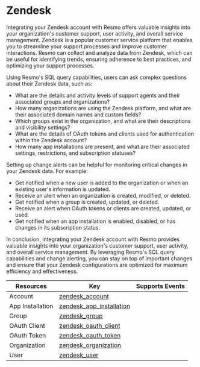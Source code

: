 Zendesk
=======
Integrating your Zendesk account with Resmo offers valuable insights into your organization's customer support, user activity, and overall service management. Zendesk is a popular customer service platform that enables you to streamline your support processes and improve customer interactions. Resmo can collect and analyze data from Zendesk, which can be useful for identifying trends, ensuring adherence to best practices, and optimizing your support processes.

Using Resmo's SQL query capabilities, users can ask complex questions about their Zendesk data, such as:

* What are the details and activity levels of support agents and their associated groups and organizations?
* How many organizations are using the Zendesk platform, and what are their associated domain names and custom fields?
* Which groups exist in the organization, and what are their descriptions and visibility settings?
* What are the details of OAuth tokens and clients used for authentication within the Zendesk account?
* How many app installations are present, and what are their associated settings, restrictions, and subscription statuses?

Setting up change alerts can be helpful for monitoring critical changes in your Zendesk data. For example:

* Get notified when a new user is added to the organization or when an existing user's information is updated.
* Receive an alert when an organization is created, modified, or deleted.
* Get notified when a group is created, updated, or deleted.
* Receive an alert when OAuth tokens or clients are created, updated, or used.
* Get notified when an app installation is enabled, disabled, or has changes in its subscription status.

In conclusion, integrating your Zendesk account with Resmo provides valuable insights into your organization's customer support, user activity, and overall service management. By leveraging Resmo's SQL query capabilities and change alerting, you can stay on top of important changes and ensure that your Zendesk configurations are optimized for maximum efficiency and effectiveness.

| **Resources**    | **Key**                                                     | **Supports Events** |
| ---------------- | ----------------------------------------------------------- | ------------------- |
| Account          | [zendesk\_account](zendesk\_account.md)                     |                     |
| App Installation | [zendesk\_app\_installation](zendesk\_app\_installation.md) |                     |
| Group            | [zendesk\_group](zendesk\_group.md)                         |                     |
| OAuth Client     | [zendesk\_oauth\_client](zendesk\_oauth\_client.md)         |                     |
| OAuth Token      | [zendesk\_oauth\_token](zendesk\_oauth\_token.md)           |                     |
| Organization     | [zendesk\_organization](zendesk\_organization.md)           |                     |
| User             | [zendesk\_user](zendesk\_user.md)                           |                     |
